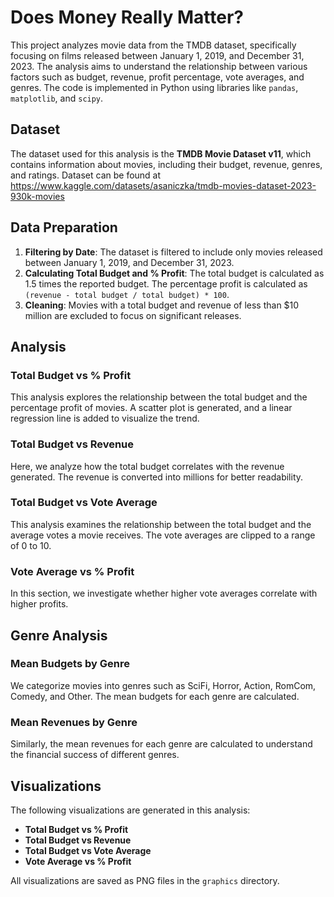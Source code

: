 # Does Money Really Matter? 

This project analyzes movie data from the TMDB dataset, specifically focusing on films released between January 1, 2019, and December 31, 2023. The analysis aims to understand the relationship between various factors such as budget, revenue, profit percentage, vote averages, and genres. The code is implemented in Python using libraries like `pandas`, `matplotlib`, and `scipy`.

## Dataset

The dataset used for this analysis is the **TMDB Movie Dataset v11**, which contains information about movies, including their budget, revenue, genres, and ratings. Dataset can be found at https://www.kaggle.com/datasets/asaniczka/tmdb-movies-dataset-2023-930k-movies


## Data Preparation

1. **Filtering by Date**: The dataset is filtered to include only movies released between January 1, 2019, and December 31, 2023.
2. **Calculating Total Budget and % Profit**: The total budget is calculated as 1.5 times the reported budget. The percentage profit is calculated as `(revenue - total budget / total budget) * 100`.
3. **Cleaning**: Movies with a total budget and revenue of less than $10 million are excluded to focus on significant releases.

## Analysis

### Total Budget vs % Profit

This analysis explores the relationship between the total budget and the percentage profit of movies. A scatter plot is generated, and a linear regression line is added to visualize the trend.

### Total Budget vs Revenue

Here, we analyze how the total budget correlates with the revenue generated. The revenue is converted into millions for better readability.

### Total Budget vs Vote Average

This analysis examines the relationship between the total budget and the average votes a movie receives. The vote averages are clipped to a range of 0 to 10.

### Vote Average vs % Profit

In this section, we investigate whether higher vote averages correlate with higher profits.

## Genre Analysis

### Mean Budgets by Genre

We categorize movies into genres such as SciFi, Horror, Action, RomCom, Comedy, and Other. The mean budgets for each genre are calculated.

### Mean Revenues by Genre

Similarly, the mean revenues for each genre are calculated to understand the financial success of different genres.

## Visualizations

The following visualizations are generated in this analysis:

- **Total Budget vs % Profit**
- **Total Budget vs Revenue**
- **Total Budget vs Vote Average**
- **Vote Average vs % Profit**

All visualizations are saved as PNG files in the `graphics` directory.

